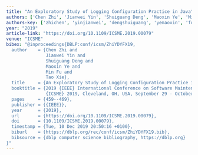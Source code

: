 ```yaml
---
title: "An Exploratory Study of Logging Configuration Practice in Java"
authors: ['Chen Zhi', 'Jianwei Yin', 'Shuiguang Deng', 'Maoxin Ye', 'Min Fu', 'Tao Xie']
authors-key: ['zhichen', 'yinjianwei', 'dengshuiguang', 'yemaoxin', 'fumin', 'xietao']
year: "2019"
article-link: "https://doi.org/10.1109/ICSME.2019.00079"
venue: "ICSME"
bibex: "@inproceedings{DBLP:conf/icsm/ZhiYDYFX19,
  author    = {Chen Zhi and
               Jianwei Yin and
               Shuiguang Deng and
               Maoxin Ye and
               Min Fu and
               Tao Xie},
  title     = {An Exploratory Study of Logging Configuration Practice in Java},
  booktitle = {2019 {IEEE} International Conference on Software Maintenance and Evolution,
               {ICSME} 2019, Cleveland, OH, USA, September 29 - October 4, 2019},
  pages     = {459--469},
  publisher = {{IEEE}},
  year      = {2019},
  url       = {https://doi.org/10.1109/ICSME.2019.00079},
  doi       = {10.1109/ICSME.2019.00079},
  timestamp = {Tue, 10 Dec 2019 20:50:16 +0100},
  biburl    = {https://dblp.org/rec/conf/icsm/ZhiYDYFX19.bib},
  bibsource = {dblp computer science bibliography, https://dblp.org}
}"
---
```

